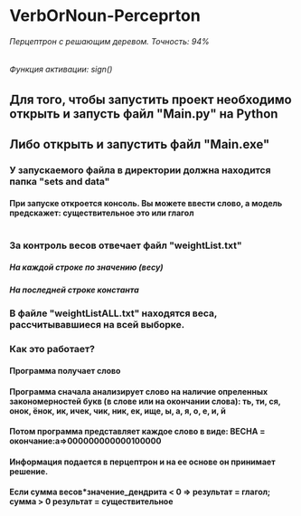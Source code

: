 # VerbOrNoun-Perceprton
###### Перцептрон с решающим деревом. Точность: 94%
###### Функция активации: sign()

## Для того, чтобы запустить проект необходимо открыть и запусть файл "Main.py" на Python
## Либо открыть и запустить файл "Main.exe"

### У запускаемого файла в директории должна находится папка "sets and data"
#### При запуске откроется консоль. Вы можете ввести слово, а модель предскажет: существительное это или глагол 

#


### За контроль весов отвечает файл "weightList.txt"
##### На каждой строке по значению (весу)
##### На последней строке константа

### В файле "weightListALL.txt" находятся веса, рассчитывавшиеся на всей выборке.

### Как это работает?
#### Программа получает слово
#### Программа сначала анализирует слово на наличие опреленных закономерностей букв (в слове или на окончании слова): ть, ти, ся, онок, ёнок, ик, ичек, чик, ник, ек, ище, ы, а, я, о, е, и, й
#### Потом программа представляет каждое слово в виде: ВЕСНА = окончание:а=>000000000000100000
#### Информация подается в перцептрон и на ее основе он принимает решение. 
#### Если сумма весов*значение_дендрита < 0 => результат = глагол; сумма > 0 результат = существительное
